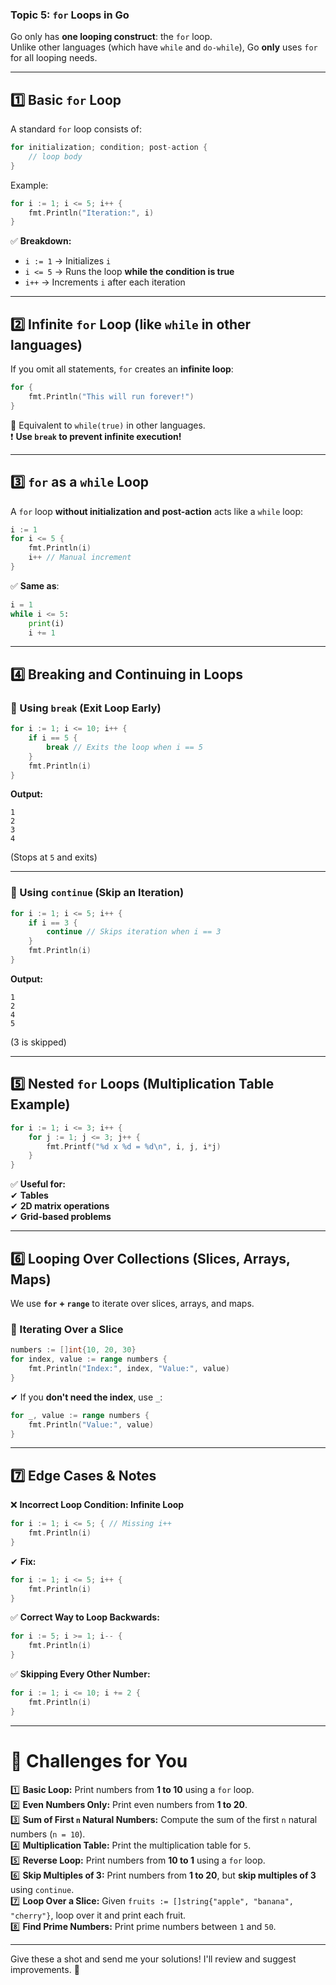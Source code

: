 ### **Topic 5: `for` Loops in Go**

Go only has **one looping construct**: the `for` loop.  
Unlike other languages (which have `while` and `do-while`), Go **only** uses `for` for all looping needs.

---

## **1️⃣ Basic `for` Loop**

A standard `for` loop consists of:

```go
for initialization; condition; post-action {
    // loop body
}
```

Example:

```go
for i := 1; i <= 5; i++ {
    fmt.Println("Iteration:", i)
}
```

✅ **Breakdown:**

- `i := 1` → Initializes `i`
- `i <= 5` → Runs the loop **while the condition is true**
- `i++` → Increments `i` after each iteration

---

## **2️⃣ Infinite `for` Loop (like `while` in other languages)**

If you omit all statements, `for` creates an **infinite loop**:

```go
for {
    fmt.Println("This will run forever!")
}
```

🔹 Equivalent to `while(true)` in other languages.  
❗ **Use `break` to prevent infinite execution!**

---

## **3️⃣ `for` as a `while` Loop**

A `for` loop **without initialization and post-action** acts like a `while` loop:

```go
i := 1
for i <= 5 {
    fmt.Println(i)
    i++ // Manual increment
}
```

✅ **Same as**:

```python
i = 1
while i <= 5:
    print(i)
    i += 1
```

---

## **4️⃣ Breaking and Continuing in Loops**

### **🔹 Using `break` (Exit Loop Early)**

```go
for i := 1; i <= 10; i++ {
    if i == 5 {
        break // Exits the loop when i == 5
    }
    fmt.Println(i)
}
```

**Output:**

```
1
2
3
4
```

(Stops at `5` and exits)

---

### **🔹 Using `continue` (Skip an Iteration)**

```go
for i := 1; i <= 5; i++ {
    if i == 3 {
        continue // Skips iteration when i == 3
    }
    fmt.Println(i)
}
```

**Output:**

```
1
2
4
5
```

(3 is skipped)

---

## **5️⃣ Nested `for` Loops (Multiplication Table Example)**

```go
for i := 1; i <= 3; i++ {
    for j := 1; j <= 3; j++ {
        fmt.Printf("%d x %d = %d\n", i, j, i*j)
    }
}
```

✅ **Useful for:**  
✔ **Tables**  
✔ **2D matrix operations**  
✔ **Grid-based problems**

---

## **6️⃣ Looping Over Collections (Slices, Arrays, Maps)**

We use **`for` + `range`** to iterate over slices, arrays, and maps.

### **🔹 Iterating Over a Slice**

```go
numbers := []int{10, 20, 30}
for index, value := range numbers {
    fmt.Println("Index:", index, "Value:", value)
}
```

✔ If you **don't need the index**, use `_`:

```go
for _, value := range numbers {
    fmt.Println("Value:", value)
}
```

---

## **7️⃣ Edge Cases & Notes**

❌ **Incorrect Loop Condition: Infinite Loop**

```go
for i := 1; i <= 5; { // Missing i++
    fmt.Println(i)
}
```

✔ **Fix:**

```go
for i := 1; i <= 5; i++ {
    fmt.Println(i)
}
```

✅ **Correct Way to Loop Backwards:**

```go
for i := 5; i >= 1; i-- {
    fmt.Println(i)
}
```

✅ **Skipping Every Other Number:**

```go
for i := 1; i <= 10; i += 2 {
    fmt.Println(i)
}
```

---

# **🚀 Challenges for You**

1️⃣ **Basic Loop:** Print numbers from **1 to 10** using a `for` loop.  
2️⃣ **Even Numbers Only:** Print even numbers from **1 to 20**.  
3️⃣ **Sum of First `n` Natural Numbers:** Compute the sum of the first `n` natural numbers (`n = 10`).  
4️⃣ **Multiplication Table:** Print the multiplication table for `5`.  
5️⃣ **Reverse Loop:** Print numbers from **10 to 1** using a `for` loop.  
6️⃣ **Skip Multiples of 3:** Print numbers from **1 to 20**, but **skip multiples of 3** using `continue`.  
7️⃣ **Loop Over a Slice:** Given `fruits := []string{"apple", "banana", "cherry"}`, loop over it and print each fruit.  
8️⃣ **Find Prime Numbers:** Print prime numbers between `1` and `50`.

---

Give these a shot and send me your solutions! I'll review and suggest improvements. 🚀
